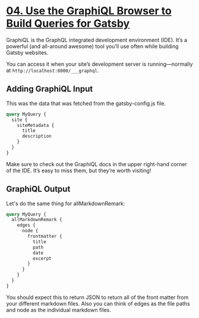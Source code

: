 # [04. Use the GraphiQL Browser to Build Queries for Gatsby](https://egghead.io/lessons/gatsby-use-the-graphiql-browser-to-build-queries-for-gatsby)

GraphiQL is the GraphQL integrated development environment (IDE). It’s a powerful (and all-around awesome) tool you’ll use often while building Gatsby websites.

You can access it when your site’s development server is running—normally at `http://localhost:8000/___graphql`.

## Adding GraphiQL Input

This was the data that was fetched from the gatsby-config.js file.

```graphql
query MyQuery {
  site {
    siteMetadata {
      title
      description
    }
  }
}
```

Make sure to check out the GraphiQL docs in the upper right-hand corner of the IDE. It’s easy to miss them, but they’re worth visiting!

## GraphiQL Output

Let's do the same thing for allMarkdownRemark:

```graphql
query MyQuery {
  allMarkdownRemark {
    edges {
      node {
        frontmatter {
          title
          path
          date
          excerpt
        }
      }
    }
  }
}
```

You should expect this to return JSON to return all of the front matter from your different markdown files. Also you can think of edges as the file paths and node as the individual markdown files.